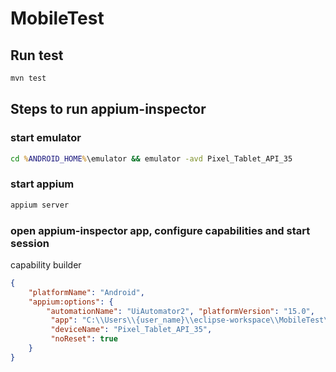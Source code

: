# MobileTest

## Run test
```cmd
mvn test
```
## Steps to run appium-inspector

### start emulator
```cmd
cd %ANDROID_HOME%\emulator && emulator -avd Pixel_Tablet_API_35
```
### start appium
```cmd
appium server
```
### open appium-inspector app, configure capabilities and start session

capability builder
```json
{ 
	"platformName": "Android", 
	"appium:options": { 
		"automationName": "UiAutomator2", "platformVersion": "15.0",
		 "app": "C:\\Users\\{user_name}\\eclipse-workspace\\MobileTest\\src\\ApiDemos-debug.apk", 
         "deviceName": "Pixel_Tablet_API_35", 
		 "noReset": true 
	} 
}
```